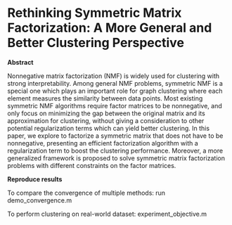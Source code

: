# Rethinking Symmetric Matrix Factorization: A More General and Better Clustering Perspective

**Abstract**

Nonnegative matrix factorization (NMF) is widely
used for clustering with strong interpretability. Among general
NMF problems, symmetric NMF is a special one which plays an
important role for graph clustering where each element measures
the similarity between data points. Most existing symmetric NMF
algorithms require factor matrices to be nonnegative, and only
focus on minimizing the gap between the original matrix and
its approximation for clustering, without giving a consideration
to other potential regularization terms which can yield better
clustering. In this paper, we explore to factorize a symmetric
matrix that does not have to be nonnegative, presenting an
efficient factorization algorithm with a regularization term to
boost the clustering performance. Moreover, a more generalized
framework is proposed to solve symmetric matrix factorization
problems with different constraints on the factor matrices.



**Reproduce results**

To compare the convergence of multiple methods:
run demo_convergence.m 

To perform clustering on real-world dataset:
experiment_objective.m


